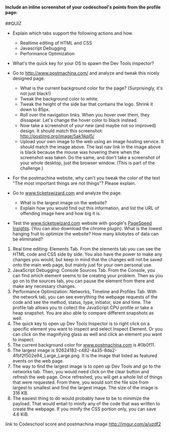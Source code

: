 #### Include an inline screenshot of your codeschool's points from the profile page:

<!-- Modify the Markdown to include your answers. Don't delete the questions! -->

##QUIZ
* Explain which tabs support the following actions and how.
  * Realtime editing of HTML and CSS 
  * Javascript Debugging
  * Performance Optimization 

* What's the quick key for your OS to spawn the Dev Tools inspector?

* Go to http://www.postmachina.com/ and analyze and tweak this nicely designed page.
  * What is the current background color for the page?  (Surprisingly, it's not just black!)
  * Tweak the background color to white.
  * Tweak the height of the side bar that contains the logo.  Shrink it down to 85px.
  * Roll over the navigation links.  When you hover over them, they dissapear.  Let's change the hover color to black instead.
  * Now take a screenshot of your new (and maybe not so improved) design.  It should match this screenshot: http://postimg.org/image/5ak1jkpl5/
  * Upload your own image to the web using an image hosting service.  It should match the image above. The last nav link in the image above is black because the mouse was hovering there when the screenshot was taken. Do the same, and don't take a screenshot of your whole desktop, just the browser window. (This is part of the challenge.)

* For the postmachina website, why can't you tweak the color of the text "The most important things are not things"?  Please explain.

* Go to www.ticketswizard.com and analyze the page.  
  * What is the largest image on the website? 
  * Explain how you would find out this information, and list the URL of offending image here and how big it is.

* Test the www.ticketswizard.com website with google's [PageSpeed Insights](http://www.ticketswizard.com/).  (You can also download the chrome plugin).  What is the lowest hanging fruit to optimize the website?  How many kilobytes of data can be eliminated?

1)  Real time editing: Elements Tab. From the elements tab you can see the HTML code and CSS side by side. You also have the power to make any changes you would, but keep in mind that the changes will not be saved onto the main web page, but mainly just for your own personal use.
2)  JavaScript Debugging: Console Sources Tab. From the Console, you can find which element seems to be creating your problem. Then as you go on to the sources tab, you can pause the element from there and make any necessary changes. 
3)  Performance Optimization: Networks, Timeline and Profiles Tab. With the network tab, you can see everything the webpage requests of the code and see the method, status, type, initiator, size and time. The profile tab allows you to collect the JavaScript CPU profile or take a heap snapshot. You are also able to compare different snapshots as well.
4)  The quick key to open up Dev Tools Inspector is to right click on a specific element you want to inspect and select Inspect Element. Or you can click on the magnifying glass as well and click an element you want to inspect.
5)  The current background color for www.postmachina.com is #0b0f11. 
6)  The largest image is 92624182-c482-4a35-8da2-4fbf2f502e94_Large_Large.png.  It is the image that listed as featured events on the web page.
7)  The way to find the largest image is to open up Dev Tools and go to the networks tab. Then, you would need click on the clear button and refresh the web page. Once refreshed, you will get a whole list of things that were requested. From there, you would sort the file size from largest to smallest and find the largest image. The size of the image is 316 KB.
8)  The easiest thing to do would probably have to be to minimize the payload. That would entail to minify any of the code that was written to create the webpage.  If you minify the CSS portion only, you can save 4.6 KiB.

link to Codeschool score and postmachina image http://imgur.com/a/uzdf2